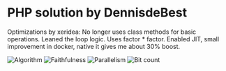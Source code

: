 # PHP solution by DennisdeBest

Optimizations by xeridea:
No longer uses class methods for basic operations.
Leaned the loop logic.
Uses factor * factor.
Enabled JIT, small improvement in docker, native it gives me about 30% boost.

![Algorithm](https://img.shields.io/badge/Algorithm-base-green)
![Faithfulness](https://img.shields.io/badge/Faithful-yes-green)
![Parallelism](https://img.shields.io/badge/Parallel-no-green)
![Bit count](https://img.shields.io/badge/Bits-unknown-yellowgreen)

